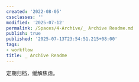 ```yaml
---
created: '2022-08-05'
cssclasses: ''
modified: '2025-07-12'
permalink: /Spaces/4-Archive/_ Archive Readme.md
publish: true
published: '2025-07-13T23:54:51.215+08:00'
tags:
- workflow
title: _ Archive Readme
---
```

定期归档，缓解焦虑。

